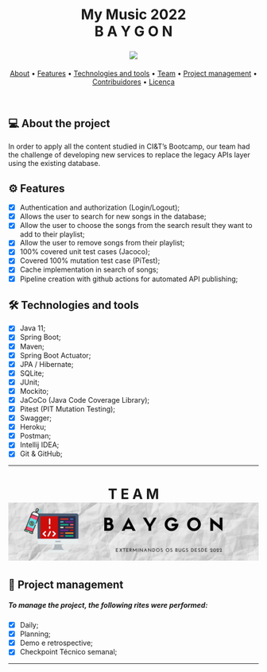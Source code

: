 <h1 align="center">
My Music 2022
   <br>
B A Y G O N
</h1>

<h3 align="center"> 
<img src="https://media.giphy.com/media/lqSDx8SI1916ysr4eq/giphy.gif">
</h3>
<p align="center">
 <a href="#-about-the-project">About</a> •
 <a href="#gear-features">Features</a> • 
 <a href="#hammer_and_wrench-technologies-and-tools">Technologies and tools</a> • 
 <a href="#about-our-team-">Team</a> • 
 <a href="#handshake-project-management">Project management</a> •
 <a href="#-contribuidores">Contribuidores</a> • 
 <a href="#user-content--licença">Licença</a>
</p>
<br>

## 💻 About the project
In order to apply all the content studied in CI&T’s Bootcamp, our team had the challenge of developing new services to replace the legacy APIs layer using the existing database. 

## :gear: Features
- [X]  Authentication and authorization (Login/Logout);
- [X]  Allows the user to search for new songs in the database;
- [X]  Allow the user to choose the songs from the search result they want to add to their playlist;
- [X]  Allow the user to remove songs from their playlist;
- [X]  100% covered unit test cases (Jacoco);
- [X]  Covered 100% mutation test case (PiTest);
- [X]  Cache implementation in search of songs;
- [X]  Pipeline creation with github actions for automated API publishing;

## :hammer_and_wrench: Technologies and tools
- [X]  Java  11;
- [X]  Spring Boot;
- [X]  Maven;
- [X]  Spring Boot Actuator;
- [X]  JPA / Hibernate;
- [X]  SQLite;
- [X]  JUnit;
- [X]  Mockito;
- [X]  JaCoCo (Java Code Coverage Library);
- [X]  Pitest (PIT Mutation Testing);
- [X]  Swagger;
- [X]  Heroku;
- [X]  Postman;
- [X]  Intellij IDEA;
- [X]  Git & GitHub;

----

<h1 align="center">
T E A M
 <img alt="Baygon" title="#Baygon" src="./.github/midia/BannerBaygon.png"/>
</h1>

## :handshake: Project management
##### To manage the project, the following rites were performed:
- [X]  Daily;
- [X]  Planning;
- [X]  Demo e retrospective;
- [X]  Checkpoint Técnico semanal;

---
